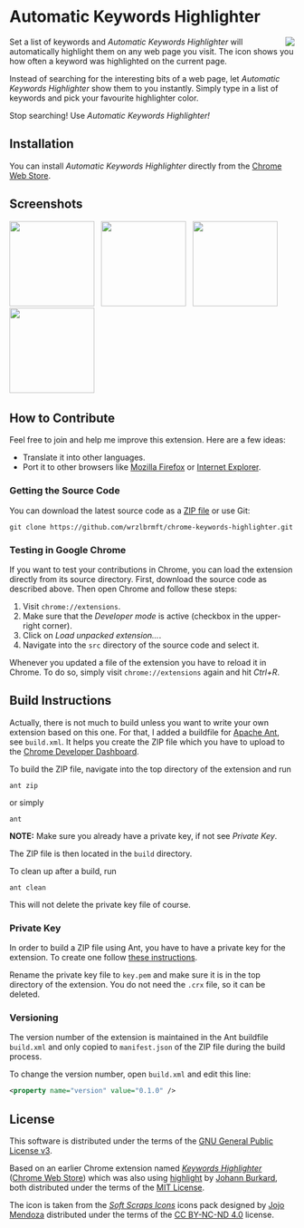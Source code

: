 # Automatic Keywords Highlighter

<img src="https://raw.githubusercontent.com/wrzlbrmft/chrome-keywords-highlighter/master/src/icons/icon128.png" align="right" style="padding-left: 10px;" />

Set a list of keywords and *Automatic Keywords Highlighter* will automatically
highlight them on any web page you visit. The icon shows you how often a keyword
was highlighted on the current page.

Instead of searching for the interesting bits of a web page, let *Automatic
Keywords Highlighter* show them to you instantly. Simply type in a list of
keywords and pick your favourite highlighter color.

Stop searching! Use *Automatic Keywords Highlighter!*

## Installation

You can install *Automatic Keywords Highlighter* directly from the
[Chrome Web Store](https://chrome.google.com/webstore/detail/automatic-keywords-highli/gcpknobcboilhnacklgmaamlcnblneoi).

## Screenshots

<a href="https://raw.githubusercontent.com/wrzlbrmft/chrome-keywords-highlighter/master/google-webstore/screenshot1.jpg" target="_blank"><img src="https://raw.githubusercontent.com/wrzlbrmft/chrome-keywords-highlighter/master/google-webstore/screenshot1.jpg" width="150" border="0" /></a>
&nbsp;
<a href="https://raw.githubusercontent.com/wrzlbrmft/chrome-keywords-highlighter/master/google-webstore/screenshot2.jpg" target="_blank"><img src="https://raw.githubusercontent.com/wrzlbrmft/chrome-keywords-highlighter/master/google-webstore/screenshot2.jpg" width="150" border="0" /></a>
&nbsp;
<a href="https://raw.githubusercontent.com/wrzlbrmft/chrome-keywords-highlighter/master/google-webstore/screenshot3.jpg" target="_blank"><img src="https://raw.githubusercontent.com/wrzlbrmft/chrome-keywords-highlighter/master/google-webstore/screenshot3.jpg" width="150" border="0" /></a>
&nbsp;
<a href="https://raw.githubusercontent.com/wrzlbrmft/chrome-keywords-highlighter/master/google-webstore/screenshot4.jpg" target="_blank"><img src="https://raw.githubusercontent.com/wrzlbrmft/chrome-keywords-highlighter/master/google-webstore/screenshot4.jpg" width="150" border="0" /></a>
&nbsp;

## How to Contribute

Feel free to join and help me improve this extension. Here are a few ideas:

* Translate it into other languages.
* Port it to other browsers like
[Mozilla Firefox](https://www.mozilla.org/firefox) or
[Internet Explorer](http://windows.microsoft.com/internet-explorer/).

### Getting the Source Code

You can download the latest source code as a [ZIP
file](https://github.com/wrzlbrmft/chrome-keywords-highlighter/archive/master.zip)
or use Git:

```
git clone https://github.com/wrzlbrmft/chrome-keywords-highlighter.git
```

### Testing in Google Chrome

If you want to test your contributions in Chrome, you can load the extension
directly from its source directory. First, download the source code as described
above. Then open Chrome and follow these steps:

1. Visit `chrome://extensions`.
2. Make sure that the *Developer mode* is active (checkbox in the upper-right
corner).
3. Click on *Load unpacked extension...*.
4. Navigate into the `src` directory of the source code and select it.

Whenever you updated a file of the extension you have to reload it in Chrome.
To do so, simply visit `chrome://extensions` again and hit *Ctrl+R*.

## Build Instructions

Actually, there is not much to build unless you want to write your own extension
based on this one. For that, I added a buildfile for
[Apache Ant](http://ant.apache.org/), see `build.xml`. It helps you create the
ZIP file which you have to upload to the
[Chrome Developer Dashboard](https://chrome.google.com/webstore/developer/dashboard).

To build the ZIP file, navigate into the top directory of the extension and run

```
ant zip
```

or simply

```
ant
```

**NOTE:** Make sure you already have a private key, if not see *Private Key*.

The ZIP file is then located in the `build` directory.

To clean up after a build, run

```
ant clean
```

This will not delete the private key file of course.

### Private Key

In order to build a ZIP file using Ant, you have to have a private key for the
extension. To create one follow
[these instructions](https://developer.chrome.com/extensions/packaging#creating).

Rename the private key file to `key.pem` and make sure it is in the top
directory of the extension. You do not need the `.crx` file, so it can be
deleted.

### Versioning

The version number of the extension is maintained in the Ant buildfile
`build.xml` and only copied to `manifest.json` of the ZIP file during the build
process.

To change the version number, open `build.xml` and edit this
line:

```xml
<property name="version" value="0.1.0" />
```

## License

This software is distributed under the terms of the
[GNU General Public License v3](https://www.gnu.org/licenses/gpl-3.0.en.html).

Based on an earlier Chrome extension named
*[Keywords Highlighter](https://code.google.com/p/keywords-highlighter/)*
([Chrome Web Store](https://chrome.google.com/webstore/detail/keywords-highlighter/nnfnbecknbhnihnjjbblckanjajgjkkh))
which was also using
[highlight](http://johannburkard.de/blog/programming/javascript/highlight-javascript-text-higlighting-jquery-plugin.html)
by [Johann Burkard](http://johannburkard.de/), both distributed under the terms
of the [MIT License](http://opensource.org/licenses/MIT).

The icon is taken from the
*[Soft Scraps Icons](http://www.iconarchive.com/show/soft-scraps-icons-by-hopstarter.html)*
icons pack designed by [Jojo Mendoza](https://twitter.com/hopstarter)
distributed under the terms of the
[CC BY-NC-ND 4.0](http://creativecommons.org/licenses/by-nc-nd/4.0/) license.

